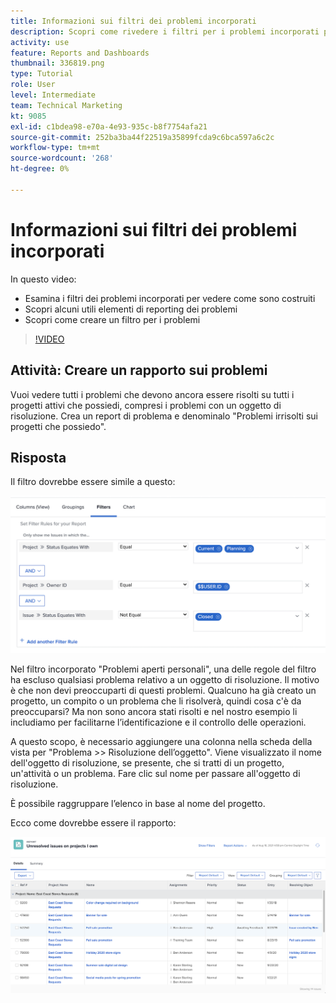 ```yaml
---
title: Informazioni sui filtri dei problemi incorporati
description: Scopri come rivedere i filtri per i problemi incorporati per vedere come sono stati costruiti e creare un filtro per i problemi in Workfront.
activity: use
feature: Reports and Dashboards
thumbnail: 336819.png
type: Tutorial
role: User
level: Intermediate
team: Technical Marketing
kt: 9085
exl-id: c1bdea98-e70a-4e93-935c-b8f7754afa21
source-git-commit: 252ba3ba44f22519a35899fcda9c6bca597a6c2c
workflow-type: tm+mt
source-wordcount: '268'
ht-degree: 0%

---
```


# Informazioni sui filtri dei problemi incorporati

In questo video:

* Esamina i filtri dei problemi incorporati per vedere come sono costruiti
* Scopri alcuni utili elementi di reporting dei problemi
* Scopri come creare un filtro per i problemi

>[!VIDEO](https://video.tv.adobe.com/v/336819/?quality=12)

## Attività: Creare un rapporto sui problemi

Vuoi vedere tutti i problemi che devono ancora essere risolti su tutti i progetti attivi che possiedi, compresi i problemi con un oggetto di risoluzione. Crea un report di problema e denominalo &quot;Problemi irrisolti sui progetti che possiedo&quot;.

## Risposta

Il filtro dovrebbe essere simile a questo:

![Immagine della schermata per creare un filtro per i problemi](assets/opening-built-in-issue-filters-1.png)

Nel filtro incorporato &quot;Problemi aperti personali&quot;, una delle regole del filtro ha escluso qualsiasi problema relativo a un oggetto di risoluzione. Il motivo è che non devi preoccuparti di questi problemi. Qualcuno ha già creato un progetto, un compito o un problema che li risolverà, quindi cosa c&#39;è da preoccuparsi? Ma non sono ancora stati risolti e nel nostro esempio li includiamo per facilitarne l’identificazione e il controllo delle operazioni.

A questo scopo, è necessario aggiungere una colonna nella scheda della vista per &quot;Problema >> Risoluzione dell’oggetto&quot;. Viene visualizzato il nome dell&#39;oggetto di risoluzione, se presente, che si tratti di un progetto, un&#39;attività o un problema. Fare clic sul nome per passare all&#39;oggetto di risoluzione.

È possibile raggruppare l’elenco in base al nome del progetto.

Ecco come dovrebbe essere il rapporto:

![Immagine di un report del problema](assets/opening-built-in-issue-filters-2.png)
